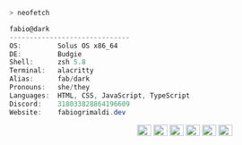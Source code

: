 ```zsh
> neofetch
```

```csharp
fabio@dark
------------------------------
OS:         Solus OS x86_64
DE:         Budgie
Shell:      zsh 5.8
Terminal:   alacritty
Alias:      fab/dark
Pronouns:   she/they
Languages:  HTML, CSS, JavaScript, TypeScript
Discord:    318033828864196609
Website:    fabiogrimaldi.dev
```

<p align="left">
  &nbsp; &nbsp; &nbsp; &nbsp; &nbsp;&nbsp; &nbsp; &nbsp; &nbsp; &nbsp;&nbsp; &nbsp; &nbsp; &nbsp; &nbsp; &nbsp; &nbsp; &nbsp; &nbsp; &nbsp; &nbsp;&nbsp; &nbsp; &nbsp; &nbsp; &nbsp;&nbsp; &nbsp; &nbsp; &nbsp; &nbsp;

  <img alt="#eb6f92" src="https://via.placeholder.com/15/eb6f92/000000?text=+" width="25" height="20" />
  <img alt="#31748f" src="https://via.placeholder.com/15/31748f/000000?text=+" width="25" height="20" />
  <img alt="#f6c177" src="https://via.placeholder.com/15/f6c177/000000?text=+" width="25" height="20" />
  <img alt="#9ccfd8" src="https://via.placeholder.com/15/9ccfd8/000000?text=+" width="25" height="20" />
  <img alt="#c4a7e7" src="https://via.placeholder.com/15/c4a7e7/000000?text=+" width="25" height="20" />
  <img alt="#ebbcba" src="https://via.placeholder.com/15/ebbcba/000000?text=+" width="25" height="20" />
</p>
